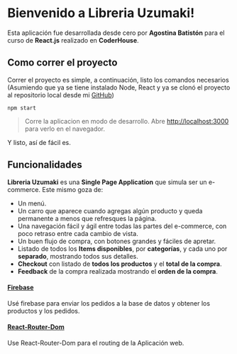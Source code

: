 
# Bienvenido a Libreria Uzumaki!

Esta aplicación fue desarrollada desde cero por **Agostina Batistón** para el curso de **React.js** realizado en **CoderHouse**.

## Como correr el proyecto
Correr el proyecto es simple, a continuación, listo los comandos necesarios (Asumiendo que ya se tiene instalado Node, React y ya se clonó el proyecto al repositorio local desde mi [GitHub](https://github.com/AgostinaBatiston/reactJs))

    npm start
    

> Corre la aplicacion en modo de desarrollo. Abre
> [http://localhost:3000](http://localhost:3000/) para verlo en el
> navegador.

Y listo, así de fácil es.

## Funcionalidades

 **Libreria Uzumaki** es una **Single Page Application** que simula ser un e-commerce.
 Este mismo goza de:
 - Un menú.
 - Un carro que aparece cuando agregas algún producto y queda permanente a menos que refresques la página.
 - Una navegación fácil y ágil entre todas las partes del e-commerce, con poco retraso entre cada cambio de vista.
 - Un buen flujo de compra, con botones grandes y fáciles  de apretar.
 - Listado de todos los **Items disponibles**, por **categorías**, y cada uno por **separado**, mostrando todos sus detalles.
 - **Checkout** con listado de **todos los productos** y el **total de la compra**.
 - **Feedback** de la compra realizada mostrando el **orden de la compra**.
 
 #### [Firebase](https://firebase.google.com/?hl=es-419&gclid=CjwKCAjwi9-HBhACEiwAPzUhHBUtSOn1dK1yquj6lZDd_yVaoacsvbOt_hKhL160AHLSf6jhzdg2WBoC6tAQAvD_BwE&gclsrc=aw.ds)
 Usé firebase para enviar los pedidos a la base de datos y obtener los productos y los pedidos.

#### [React-Router-Dom](https://reactrouter.com/web/guides/quick-start)
Use React-Router-Dom para el routing de la Aplicación web. 
